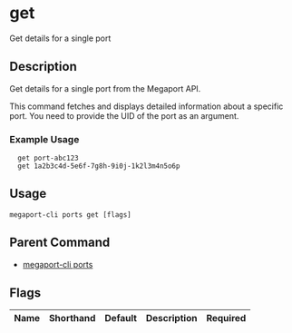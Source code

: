 # get

Get details for a single port

## Description

Get details for a single port from the Megaport API.

This command fetches and displays detailed information about a specific port. You need to provide the UID of the port as an argument.

### Example Usage

```
  get port-abc123
  get 1a2b3c4d-5e6f-7g8h-9i0j-1k2l3m4n5o6p
```


## Usage

```
megaport-cli ports get [flags]
```



## Parent Command

* [megaport-cli ports](megaport-cli_ports.md)




## Flags

| Name | Shorthand | Default | Description | Required |
|------|-----------|---------|-------------|----------|



